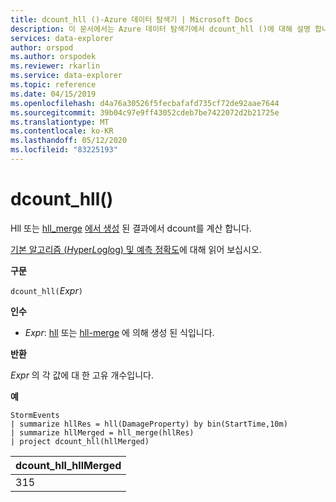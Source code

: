 ```yaml
---
title: dcount_hll ()-Azure 데이터 탐색기 | Microsoft Docs
description: 이 문서에서는 Azure 데이터 탐색기에서 dcount_hll ()에 대해 설명 합니다.
services: data-explorer
author: orspod
ms.author: orspodek
ms.reviewer: rkarlin
ms.service: data-explorer
ms.topic: reference
ms.date: 04/15/2019
ms.openlocfilehash: d4a76a30526f5fecbafafd735cf72de92aae7644
ms.sourcegitcommit: 39b04c97e9ff43052cdeb7be7422072d2b21725e
ms.translationtype: MT
ms.contentlocale: ko-KR
ms.lasthandoff: 05/12/2020
ms.locfileid: "83225193"
---
```

# <a name="dcount_hll"></a>dcount_hll()

Hll 또는 [hll_merge](hll-merge-aggfunction.md) [에서 생성](hll-aggfunction.md) 된 결과에서 dcount를 계산 합니다.

[기본 알고리즘 (*H*yper*L*og*l*og) 및 예측 정확도](dcount-aggfunction.md#estimation-accuracy)에 대해 읽어 보십시오.

**구문**

`dcount_hll(`*Expr*`)`

**인수**

* *Expr*: [hll](hll-aggfunction.md) 또는 [hll-merge](hll-merge-aggfunction.md) 에 의해 생성 된 식입니다.

**반환**

*Expr* 의 각 값에 대 한 고유 개수입니다.

**예**

<!-- csl: https://help.kusto.windows.net:443/Samples -->
```kusto
StormEvents
| summarize hllRes = hll(DamageProperty) by bin(StartTime,10m)
| summarize hllMerged = hll_merge(hllRes)
| project dcount_hll(hllMerged)
```

|dcount_hll_hllMerged|
|---|
|315|